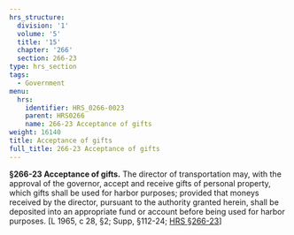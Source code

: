 ```yaml
---
hrs_structure:
  division: '1'
  volume: '5'
  title: '15'
  chapter: '266'
  section: 266-23
type: hrs_section
tags:
  - Government
menu:
  hrs:
    identifier: HRS_0266-0023
    parent: HRS0266
    name: 266-23 Acceptance of gifts
weight: 16140
title: Acceptance of gifts
full_title: 266-23 Acceptance of gifts
---
```

**§266-23 Acceptance of gifts.** The director of transportation may, with the approval of the governor, accept and receive gifts of personal property, which gifts shall be used for harbor purposes; provided that moneys received by the director, pursuant to the authority granted herein, shall be deposited into an appropriate fund or account before being used for harbor purposes. [L 1965, c 28, §2; Supp, §112-24; [HRS §266-23](/title-15/chapter-266/section-266-23/)]
